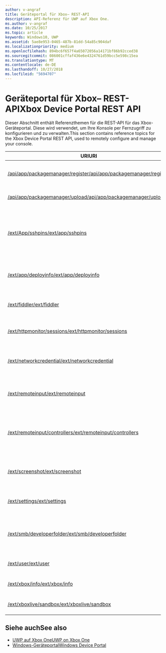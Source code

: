 ```yaml
---
author: v-angraf
title: Geräteportal für Xbox– REST-API
description: API-Referenz für UWP auf Xbox One.
ms.author: v-angraf
ms.date: 10/25/2017
ms.topic: article
keywords: Windows10, UWP
ms.assetid: 5ae8e953-0465-487b-81dd-54a85c904daf
ms.localizationpriority: medium
ms.openlocfilehash: 894bc6f657f4a65072056a14171bf86b92cced38
ms.sourcegitcommit: 086001cffaf436e6e4324761d59bcc5e598c15ea
ms.translationtype: MT
ms.contentlocale: de-DE
ms.lasthandoff: 10/27/2018
ms.locfileid: "5694707"
---
```

# <a name="xbox-device-portal-rest-api"></a><span data-ttu-id="96a0e-104">Geräteportal für Xbox– REST-API</span><span class="sxs-lookup"><span data-stu-id="96a0e-104">Xbox Device Portal REST API</span></span>

<span data-ttu-id="96a0e-105">Dieser Abschnitt enthält Referenzthemen für die REST-API für das Xbox-Geräteportal. Diese wird verwendet, um Ihre Konsole per Fernzugriff zu konfigurieren und zu verwalten.</span><span class="sxs-lookup"><span data-stu-id="96a0e-105">This section contains reference topics for the Xbox Device Portal REST API, used to remotely configure and manage your console.</span></span>

| <span data-ttu-id="96a0e-106">URI</span><span class="sxs-lookup"><span data-stu-id="96a0e-106">URI</span></span>        | <span data-ttu-id="96a0e-107">Beschreibung</span><span class="sxs-lookup"><span data-stu-id="96a0e-107">Description</span></span> |
|------------|-------------|
|[<span data-ttu-id="96a0e-108">/api/app/packagemanager/register</span><span class="sxs-lookup"><span data-stu-id="96a0e-108">/api/app/packagemanager/register</span></span>](wdp-loose-folder-register-api.md)| <span data-ttu-id="96a0e-109">Registriert eine App, die in einem losen Ordner enthalten ist.</span><span class="sxs-lookup"><span data-stu-id="96a0e-109">Registers an app that is contained in a loose folder.</span></span> |
|[<span data-ttu-id="96a0e-110">/api/app/packagemanager/upload</span><span class="sxs-lookup"><span data-stu-id="96a0e-110">/api/app/packagemanager/upload</span></span>](wdp-folder-upload.md)| <span data-ttu-id="96a0e-111">Lädt einen ganzen Ordner zur Konsole hoch.</span><span class="sxs-lookup"><span data-stu-id="96a0e-111">Uploads an entire folder to the console.</span></span> |
|[<span data-ttu-id="96a0e-112">/ext/App/sshpins</span><span class="sxs-lookup"><span data-stu-id="96a0e-112">/ext/app/sshpins</span></span>](uwp-sshpins-api.md)| <span data-ttu-id="96a0e-113">Löschen Sie alle vertrauenswürdigen SSH-PINs per Fernzugriff.</span><span class="sxs-lookup"><span data-stu-id="96a0e-113">Clear all trusted SSH pins remotely.</span></span> <span data-ttu-id="96a0e-114">Dies erfordert die erneute PIN-Kopplung für die UWP-Entwicklung in Visual Studio.</span><span class="sxs-lookup"><span data-stu-id="96a0e-114">Will require doing pin pairing again for Visual Studio UWP development.</span></span> |
|[<span data-ttu-id="96a0e-115">/ext/app/deployinfo</span><span class="sxs-lookup"><span data-stu-id="96a0e-115">/ext/app/deployinfo</span></span>](uwp-deployinfo-api.md)| <span data-ttu-id="96a0e-116">Fordert Bereitstellungsinformationen für ein oder mehrere installierte Pakete an.</span><span class="sxs-lookup"><span data-stu-id="96a0e-116">Requests deployment information for one or more installed packages.</span></span> |
|[<span data-ttu-id="96a0e-117">/ext/fiddler</span><span class="sxs-lookup"><span data-stu-id="96a0e-117">/ext/fiddler</span></span>](wdp-fiddler-api.md)| <span data-ttu-id="96a0e-118">Zum Aktivieren und Deaktivieren der Fiddler-Netzwerkablaufverfolgung</span><span class="sxs-lookup"><span data-stu-id="96a0e-118">Enable and disable Fiddler network tracing.</span></span> |
|[<span data-ttu-id="96a0e-119">/ext/httpmonitor/sessions</span><span class="sxs-lookup"><span data-stu-id="96a0e-119">/ext/httpmonitor/sessions</span></span>](wdp-httpMonitor-api.md)| <span data-ttu-id="96a0e-120">Abrufen des HTTP-Datenverkehrs aus der fokussierten App auf der Xbox</span><span class="sxs-lookup"><span data-stu-id="96a0e-120">Get HTTP traffic from the focused app on Xbox.</span></span> |
|[<span data-ttu-id="96a0e-121">/ext/networkcredential</span><span class="sxs-lookup"><span data-stu-id="96a0e-121">/ext/networkcredential</span></span>](uwp-networkcredentials-api.md)| <span data-ttu-id="96a0e-122">Hinzufügen, Entfernen oder Aktualisieren der Netzwerkanmeldeinformationen</span><span class="sxs-lookup"><span data-stu-id="96a0e-122">Add, remove, or update network credentials.</span></span> |
|[<span data-ttu-id="96a0e-123">/ext/remoteinput</span><span class="sxs-lookup"><span data-stu-id="96a0e-123">/ext/remoteinput</span></span>](uwp-remoteinput-api.md)| <span data-ttu-id="96a0e-124">Senden von Tastatur-, Maus- oder Controllereingaben auf einer Xbox per Fernzugriff</span><span class="sxs-lookup"><span data-stu-id="96a0e-124">Send keyboard, mouse, or controller input remotely to an Xbox.</span></span> |
|[<span data-ttu-id="96a0e-125">/ext/remoteinput/controllers</span><span class="sxs-lookup"><span data-stu-id="96a0e-125">/ext/remoteinput/controllers</span></span>](uwp-remoteinput-controllers-api.md)| <span data-ttu-id="96a0e-126">Abrufen der Anzahl der angeschlossenen physischen Controller oder Deaktivieren aller physischen Controller</span><span class="sxs-lookup"><span data-stu-id="96a0e-126">Get the number of attached physical controllers or turn off all physical controllers.</span></span> |
|[<span data-ttu-id="96a0e-127">/ext/screenshot</span><span class="sxs-lookup"><span data-stu-id="96a0e-127">/ext/screenshot</span></span>](wdp-media-capture-api.md)| <span data-ttu-id="96a0e-128">Erfasst eine PNG-Darstellung des Bildschirms, der zurzeit auf der Konsole angezeigt wird.</span><span class="sxs-lookup"><span data-stu-id="96a0e-128">Captures a PNG representation of the screen currently displayed on the console.</span></span> |
|[<span data-ttu-id="96a0e-129">/ext/settings</span><span class="sxs-lookup"><span data-stu-id="96a0e-129">/ext/settings</span></span>](wdp-xboxsettings-api.md)| <span data-ttu-id="96a0e-130">Greift auf Xbox One-Entwicklereinstellungen zu.</span><span class="sxs-lookup"><span data-stu-id="96a0e-130">Accesses Xbox One developer settings.</span></span> |
|[<span data-ttu-id="96a0e-131">/ext/smb/developerfolder</span><span class="sxs-lookup"><span data-stu-id="96a0e-131">/ext/smb/developerfolder</span></span>](wdp-smb-api.md)| <span data-ttu-id="96a0e-132">Greift über den Datei-Explorer auf Ihrem Entwicklungscomputer auf den Entwicklerordner auf Ihrer Konsole zu.</span><span class="sxs-lookup"><span data-stu-id="96a0e-132">Accesses the developer folder on your console through File Explorer on your development PC.</span></span> |
|[<span data-ttu-id="96a0e-133">/ext/user</span><span class="sxs-lookup"><span data-stu-id="96a0e-133">/ext/user</span></span>](wdp-user-management.md)| <span data-ttu-id="96a0e-134">Verwaltet Benutzer auf der Xbox One Konsole.</span><span class="sxs-lookup"><span data-stu-id="96a0e-134">Manages users on the Xbox One console.</span></span> |
|[<span data-ttu-id="96a0e-135">/ext/xbox/info</span><span class="sxs-lookup"><span data-stu-id="96a0e-135">/ext/xbox/info</span></span>](wdp-xboxinfo-api.md)| <span data-ttu-id="96a0e-136">Bietet Informationen zum Xbox One-Gerät</span><span class="sxs-lookup"><span data-stu-id="96a0e-136">Gives information about the Xbox One device.</span></span> |
|[<span data-ttu-id="96a0e-137">/ext/xboxlive/sandbox</span><span class="sxs-lookup"><span data-stu-id="96a0e-137">/ext/xboxlive/sandbox</span></span>](wdp-sandbox-api.md)| <span data-ttu-id="96a0e-138">Verwaltet Ihren Xbox Live-Sandkasten.</span><span class="sxs-lookup"><span data-stu-id="96a0e-138">Manages your Xbox Live sandbox.</span></span> |

## <a name="see-also"></a><span data-ttu-id="96a0e-139">Siehe auch</span><span class="sxs-lookup"><span data-stu-id="96a0e-139">See also</span></span>

- [<span data-ttu-id="96a0e-140">UWP auf Xbox One</span><span class="sxs-lookup"><span data-stu-id="96a0e-140">UWP on Xbox One</span></span>](index.md)
- [<span data-ttu-id="96a0e-141">Windows-Geräteportal</span><span class="sxs-lookup"><span data-stu-id="96a0e-141">Windows Device Portal</span></span>](../debug-test-perf/device-portal.md)